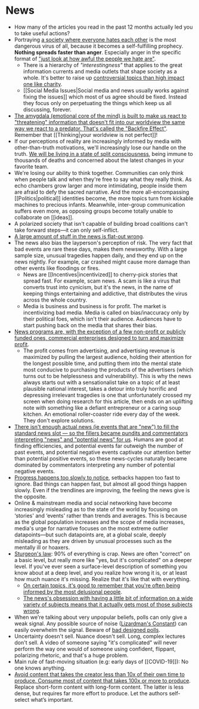 # News

- How many of the articles you read in the past 12 months actually led you to take useful actions?
- Portraying [a society where everyone hates each other](https://ncase.itch.io/wbwwb) is the most dangerous virus of all, because it becomes a self-fulfilling prophecy. **Nothing spreads faster than anger**. Especially anger in the specific format of ["just look at how awful the people we hate are"](https://www.youtube.com/watch?v=rE3j_RHkqJc).
  - There is a hierarchy of *"interestingness"* that applies to the great information currents and media outlets that shape society as a whole. It's better to raise up [controversial topics than high impact one like charity](https://slatestarcodex.com/2014/12/17/the-toxoplasma-of-rage/).
  - [[Social Media Issues|Social media and news usually works against fixing the issues]] which most of us agree should be fixed. Instead they focus only on perpetuating the things which keep us all discussing, forever.
- [The amygdala (emotional core of the mind) is built to make us react to "threatening" information that doesn't fit into our worldview the same way we react to a predator. That's called the "Backfire Effect"](https://theoatmeal.com/comics/believe). Remember that [[Thinking|your worldview is not perfect]]!
- If our perceptions of reality are increasingly informed by media with other-than-truth motivations, we'll increasingly lose our handle on the truth. [We will be living in a state of split consciousness](https://sandhoefner.com/2019/01/27/on-disbelieving-atrocities/), being immune to thousands of deaths and concerned about the latest changes in your favorite team.
- We're losing our ability to think together. Communities can only think when people talk and when they're free to say what they really think. As echo chambers grow larger and more intimidating, people inside them are afraid to defy the sacred narrative. And the more all-encompassing [[Politics|political]] identities become, the more topics turn from kickable machines to precious infants. Meanwhile, inter-group communication suffers even more, as opposing groups become totally unable to collaborate on [[ideas]].
- A polarized society that isn't capable of building broad coalitions can't take forward steps—it can only self-inflict.
- [A large amount of stuff in the news is flat-out wrong](https://www.experimental-history.com/p/reading-the-news-is-the-new-smoking).
- The news also bias the layperson's perception of risk. The very fact that bad events are rare these days, makes them newsworthy. With a large sample size, unusual tragedies happen daily, and they end up on the news nightly. For example, car crashed might cause more damage than other events like floodings or fires.
  - News are [[Incentives|incentivized]] to cherry-pick stories that spread fast. For example, scam news. A scam is like a virus that converts trust into cynicism, but it's the news, in the name of keeping things entertaining and addictive, that distributes the virus across the whole country.
  - Media is business and business is for profit. The market is incentivizing bad media. Media is called on bias/inaccuracy only by their political foes, which isn't their audience. Audiences have to start pushing back on the media that shares their bias.
- [News programs are, with the exception of a few non-profit or publicly funded ones, commercial enterprises designed to turn and maximize profit](https://www.mrmoneymustache.com/2013/10/01/the-low-information-diet/).
  - The profit comes from advertising, and advertising revenue is maximized by pulling the largest audience, holding their attention for the longest possible time, and putting them into the mental state most conducive to purchasing the products of the advertisers (which turns out to be helplessness and vulnerability). This is why the news always starts out with a sensationalist take on a topic of at least plausible national interest, takes a detour into truly horrific and depressing irrelevant tragedies is one that unfortunately crossed my screen when doing research for this article, then ends on an uplifting note with something like a defiant entrepreneur or a caring soup kitchen. An emotional roller-coaster ride every day of the week. They don't explore solutions.
- [There isn't enough actual news (ie events that are "new") to fill the standard news slot — so the fillers became pundits and commentators interpreting "news" and "potential news" for us](https://jjbeshara.com/2018/11/20/the-information-pathology-2/). Humans are good at finding efficiencies, and potential events far outweigh the number of past events, and potential negative events captivate our attention better than potential positive events, so these news-cycles naturally became dominated by commentators interpreting any number of potential negative events.
- [Progress happens too slowly to notice](http://web.archive.org/web/20220629122132/https://www.collaborativefund.com/blog/lots-of-overnight-tragedies-no-overnight-miracles/), setbacks happen too fast to ignore. Bad things can happen fast, but almost all good things happen slowly. Even if the trendlines are improving, the feeling the news give is the opposite.
- Online & mainstream media and social networking have become increasingly misleading as to the state of the world by focusing on ‘stories' and ‘events' rather than trends and averages. This is because as the global population increases and the scope of media increases, media's urge for narrative focuses on the most extreme outlier datapoints—but such datapoints are, at a global scale, deeply misleading as they are driven by unusual processes such as the mentally ill or hoaxers.
- [Sturgeon's law](https://en.wikipedia.org/wiki/Sturgeon%27s_law): 90% of everything is crap. News are often "correct" on a basic level, but really more like "yes, but it's complicated" on a deeper level. If you've ever seen a surface-level description of something you know about at a deep level, and you realize how wrong it is, or at least how much nuance it's missing. Realize that it's like that with everything.
  - [On certain topics, it's good to remember that you're often being informed by the most delusional people](https://twitter.com/waitbutwhy/status/1436006304892559365).
  - [The news's obsession with having a little bit of information on a wide variety of subjects means that it actually gets most of those subjects wrong](http://www.aaronsw.com/weblog/hatethenews).
- When we're talking about very unpopular beliefs, polls can only give a weak signal. Any possible source of noise ([Lizardman's Constant](https://slatestarcodex.com/2013/04/12/noisy-poll-results-and-reptilian-muslim-climatologists-from-mars/)) can easily overwhelm the signal. Beware of [bad designed polls](https://slatestarcodex.com/2020/05/28/bush-did-north-dakota/).
- Uncertainty doesn't sell. Nuance doesn't sell. Long, complex lectures don't sell. A video of someone saying "it's complicated" will never perform the way one would of someone using confident, flippant, polarizing rhetoric, and that's a huge problem.
- Main rule of fast-moving situation (e.g: early days of [[COVID-19]]): No one knows anything.
- [Avoid content that takes the creator less than 10x of their own time to produce. Consume most of content that takes 100x or more to produce](https://andrewconner.com/media-diet-podcasts-audiobooks/). Replace short-form content with long-form content. The latter is less dense, but requires far more effort to produce. Let the authors self-select what’s important.
